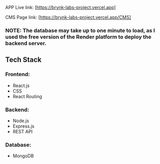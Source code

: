 APP Live link: [https://brynk-labs-project.vercel.app]

CMS Page link: [https://brynk-labs-project.vercel.app/CMS]
### NOTE: The database may take up to one minute to load, as I used the free version of the Render platform to deploy the backend server.
## Tech Stack
### Frontend:
  - React.js
  - CSS
  - React Routing
### Backend:
  - Node.js
  - Express.js
  - REST API
### Database:
  - MongoDB
